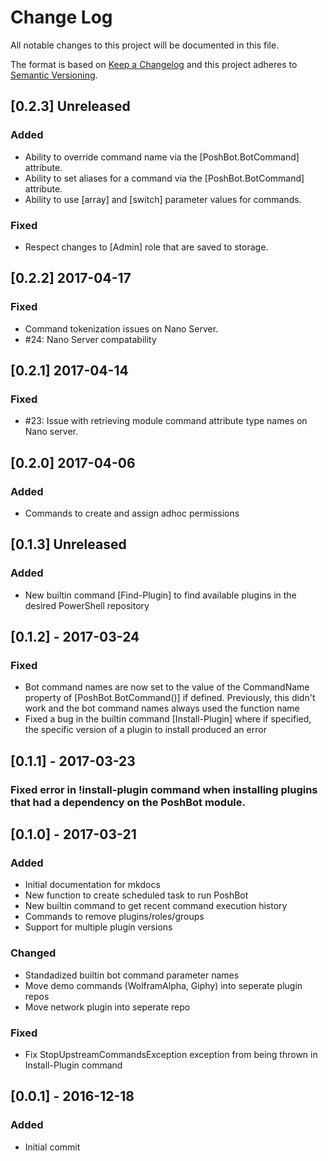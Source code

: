 
# Change Log

All notable changes to this project will be documented in this file.

The format is based on [Keep a Changelog](http://keepachangelog.com/)
and this project adheres to [Semantic Versioning](http://semver.org/).

## [0.2.3] Unreleased
### Added
- Ability to override command name via the [PoshBot.BotCommand] attribute.
- Ability to set aliases for a command via the [PoshBot.BotCommand] attribute.
- Ability to use [array] and [switch] parameter values for commands.

### Fixed
- Respect changes to [Admin] role that are saved to storage.

## [0.2.2] 2017-04-17
### Fixed
- Command tokenization issues on Nano Server.
- #24: Nano Server compatability

## [0.2.1] 2017-04-14
### Fixed
- #23: Issue with retrieving module command attribute type names on Nano server.

## [0.2.0] 2017-04-06
### Added
- Commands to create and assign adhoc permissions

## [0.1.3] Unreleased
### Added
- New builtin command [Find-Plugin] to find available plugins in the desired PowerShell repository

## [0.1.2] - 2017-03-24
### Fixed
- Bot command names are now set to the value of the CommandName property of [PoshBot.BotCommand()] if defined. Previously, this didn't work and the bot command names always used the function name
- Fixed a bug in the builtin command [Install-Plugin] where if specified, the specific version of a plugin to install produced an error

## [0.1.1] - 2017-03-23
### Fixed error in !install-plugin command when installing plugins that had a dependency on the PoshBot module.

## [0.1.0] - 2017-03-21
### Added
- Initial documentation for mkdocs
- New function to create scheduled task to run PoshBot
- New builtin command to get recent command execution history
- Commands to remove plugins/roles/groups
- Support for multiple plugin versions

### Changed
- Standadized builtin bot command parameter names
- Move demo commands (WolframAlpha, Giphy) into seperate plugin repos
- Move network plugin into seperate repo

### Fixed
- Fix StopUpstreamCommandsException exception from being thrown in Install-Plugin command

## [0.0.1] - 2016-12-18
### Added
- Initial commit
